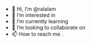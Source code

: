 - 👋 Hi, I’m @ralalam 
- 👀 I’m interested in 
- 🌱 I’m currently learning
- 💞️ I’m looking to collaborate on 
- 📫 How to reach me .

<!---
ralalam/ralalam is a ✨ special ✨ repository because its `README.md` (this file) appears on your GitHub profile.
You can click the Preview link to take a look at your changes.
--->
